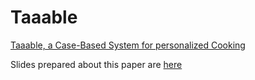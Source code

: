 # Taaable

[Taaable, a Case-Based System for personalized Cooking](taaable_paper.pdf)

Slides prepared about this paper are [here](taaable_slides.pdf)
